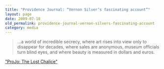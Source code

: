```yaml
---
title: "Providence Journal: “Vernon Silver’s fascinating account”"
layout: page
date: 2009-07-18
old_permalink: providence-journal-vernon-silvers-fascinating-account
category: media
---
```

> ...a world of incredible secrecy, where art rises into view only to disappear for decades, where sales are anonymous, museum officials turn blind eyes, and where beauty is measured in dollars and euros.

["ProJo: The Lost Chalice"](http://www.projo.com/books/content/BOOK-LOST-CHALICE_07-12-09_NUEQOTP_v12.f78b7b.html)